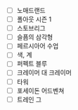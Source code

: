 - [ ] 노매드랜드
- [ ] 폴아웃 시즌 1
- [ ] 스토브리그
- [ ] 슬픔의 삼각형
- [ ] 페르시아어 수업
- [ ] 색, 계
- [ ] 퍼펙트 블루
- [ ] 크레이머 대 크레이머
- [ ] 타워
- [ ] 포세이돈 어드벤쳐
- [ ] 트레인 그